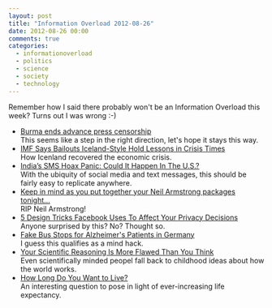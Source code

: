 ```yaml
---
layout: post
title: "Information Overload 2012-08-26"
date: 2012-08-26 00:00
comments: true
categories:
  - informationoverload
  - politics
  - science
  - society
  - technology
---
```

Remember how I said there probably won't be an Information Overload this week? Turns out I was wrong :-)

* [Burma ends advance press censorship](http://www.guardian.co.uk/world/2012/aug/20/burma-ends-advance-press-censorship)<br>This seems like a step in the right direction, let's hope it stays this way.
* [IMF Says Bailouts Iceland-Style Hold Lessons in Crisis Times](http://www.businessweek.com/news/2012-08-12/imf-says-bailouts-iceland-style-hold-lessons-for-crisis-nations)<br>How Icenland recovered the economic crisis.
* [India’s SMS Hoax Panic: Could It Happen In The U.S.?](http://techcrunch.com/2012/08/23/indias-sms-hoax-panic-could-it-happen-in-the-u-s/)<br>With the ubiquity of social media and text messages, this should be fairly easy to replicate anywhere.
* [Keep in mind as you put together your Neil Armstrong packages tonight…](http://apple.copydesk.org/2012/08/25/keep-in-mind-as-you-put-together-your-neil-armstrong-packages-tonight/)<br>RIP Neil Armstrong!
* [5 Design Tricks Facebook Uses To Affect Your Privacy Decisions](http://techcrunch.com/2012/08/25/5-design-tricks-facebook-uses-to-affect-your-privacy-decisions/)<br>Anyone surprised by this? No? Thought so.
* [Fake Bus Stops for Alzheimer's Patients in Germany](http://www.theiacp.org/About/Governance/Divisions/StateAssociationsofChiefsofPoliceSACOP/CurrentSACOPProjects/MissingAlzheimersDiseasePatientInitiative/AlzheimersSuccessStory/tabid/1007/Default.aspx?id=1665)<br>I guess this qualifies as a mind hack.
* [Your Scientific Reasoning Is More Flawed Than You Think](http://www.scientificamerican.com/article.cfm?id=your-scientific-reasoning-more-flawed-than-you-think)<br>Even scientifically minded peopel fall back to childhood ideas about how the world works.
* [How Long Do You Want to Live?](http://www.nytimes.com/2012/08/26/sunday-review/how-long-do-you-want-to-live.html)<br>An interesting question to pose in light of ever-increasing life expectancy.
